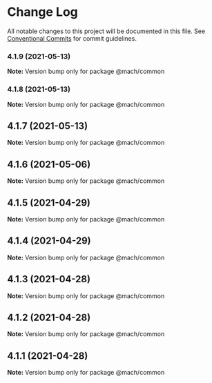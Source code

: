# Change Log

All notable changes to this project will be documented in this file.
See [Conventional Commits](https://conventionalcommits.org) for commit guidelines.

### 4.1.9 (2021-05-13)

**Note:** Version bump only for package @mach/common





### 4.1.8 (2021-05-13)

**Note:** Version bump only for package @mach/common





## 4.1.7 (2021-05-13)

**Note:** Version bump only for package @mach/common





## 4.1.6 (2021-05-06)

**Note:** Version bump only for package @mach/common





## 4.1.5 (2021-04-29)

**Note:** Version bump only for package @mach/common





## 4.1.4 (2021-04-29)

**Note:** Version bump only for package @mach/common





## 4.1.3 (2021-04-28)

**Note:** Version bump only for package @mach/common





## 4.1.2 (2021-04-28)

**Note:** Version bump only for package @mach/common





## 4.1.1 (2021-04-28)

**Note:** Version bump only for package @mach/common
